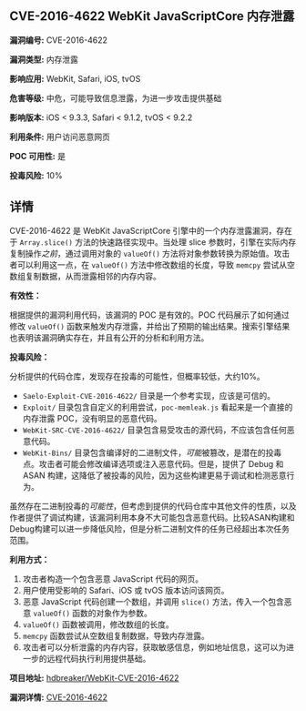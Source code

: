 ## CVE-2016-4622 WebKit JavaScriptCore 内存泄露

**漏洞编号:** CVE-2016-4622

**漏洞类型:** 内存泄露

**影响应用:** WebKit, Safari, iOS, tvOS

**危害等级:** 中危，可能导致信息泄露，为进一步攻击提供基础

**影响版本:** iOS < 9.3.3, Safari < 9.1.2, tvOS < 9.2.2

**利用条件:** 用户访问恶意网页

**POC 可用性:** 是

**投毒风险:** 10%

## 详情

CVE-2016-4622 是 WebKit JavaScriptCore 引擎中的一个内存泄露漏洞，存在于 `Array.slice()` 方法的快速路径实现中。当处理 slice 参数时，引擎在实际内存复制操作*之前*，通过调用对象的 `valueOf()` 方法将对象参数转换为原始值。攻击者可以利用这一点，在 `valueOf()` 方法中修改数组的长度，导致 `memcpy` 尝试从空数组复制数据，从而泄露相邻的内存内容。

**有效性：**

根据提供的漏洞利用代码，该漏洞的 POC 是有效的。POC 代码展示了如何通过修改 `valueOf()` 函数来触发内存泄露，并给出了预期的输出结果。搜索引擎结果也表明该漏洞确实存在，并且有公开的分析和利用方法。

**投毒风险：**

分析提供的代码仓库，发现存在投毒的可能性，但概率较低，大约10%。
*   `Saelo-Exploit-CVE-2016-4622/` 目录是一个参考实现，应该是可信的。
*   `Exploit/` 目录包含自定义的利用尝试，`poc-memleak.js` 看起来是一个直接的内存泄露 POC，没有明显的恶意代码。
*   `WebKit-SRC-CVE-2016-4622/` 目录包含易受攻击的源代码，不应该包含任何恶意代码。
*   `WebKit-Bins/` 目录包含编译好的二进制文件，*可能*被篡改，是潜在的投毒点。攻击者可能会修改编译选项或注入恶意代码。但是，提供了 Debug 和 ASAN 构建，这降低了被投毒的风险，因为这些构建更易于调试和检测恶意行为。

虽然存在二进制投毒的*可能性*，但考虑到提供的代码仓库中其他文件的性质，以及作者提供了调试构建，该漏洞利用本身不大可能包含恶意代码。比较ASAN构建和Debug构建可以进一步降低风险，但是分析二进制文件的任务已经超出本次任务范围。

**利用方式：**

1.  攻击者构造一个包含恶意 JavaScript 代码的网页。
2.  用户使用受影响的 Safari、iOS 或 tvOS 版本访问该网页。
3.  恶意 JavaScript 代码创建一个数组，并调用 `slice()` 方法，传入一个包含恶意 `valueOf()` 函数的对象作为参数。
4.  `valueOf()` 函数被调用，修改数组的长度。
5.  `memcpy` 函数尝试从空数组复制数据，导致内存泄露。
6.  攻击者可以分析泄露的内存内容，获取敏感信息，例如地址信息，这可以为进一步的远程代码执行利用提供基础。

**项目地址:** [hdbreaker/WebKit-CVE-2016-4622](https://github.com/hdbreaker/WebKit-CVE-2016-4622)

**漏洞详情:** [CVE-2016-4622](https://nvd.nist.gov/vuln/detail/CVE-2016-4622)